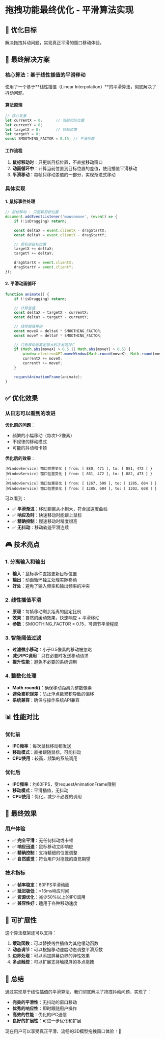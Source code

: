 # 拖拽功能最终优化 - 平滑算法实现

## 🎯 优化目标

解决拖拽抖动问题，实现真正平滑的窗口移动体验。

## 🔧 最终解决方案

### 核心算法：基于线性插值的平滑移动

使用了一个基于**线性插值（Linear Interpolation）**的平滑算法，彻底解决了抖动问题。

#### 算法原理

```javascript
// 核心变量
let currentX = 0;      // 当前实际位置
let currentY = 0;
let targetX = 0;       // 目标位置
let targetY = 0;
const SMOOTHING_FACTOR = 0.15; // 平滑系数
```

#### 工作流程

1. **鼠标移动时**：只更新目标位置，不直接移动窗口
2. **动画循环中**：计算当前位置到目标位置的差值，使用插值平滑移动
3. **平滑移动**：每帧只移动差值的一部分，实现渐进式移动

### 具体实现

#### 1. 鼠标事件处理
```javascript
// 鼠标移动 - 只更新目标位置
document.addEventListener('mousemove', (event) => {
    if (!isDragging) return;
    
    const deltaX = event.clientX - dragStartX;
    const deltaY = event.clientY - dragStartY;
    
    // 累积到目标位置
    targetX += deltaX;
    targetY += deltaY;
    
    dragStartX = event.clientX;
    dragStartY = event.clientY;
});
```

#### 2. 平滑动画循环
```javascript
function animate() {
    if (!isDragging) return;
    
    // 计算差值
    const deltaX = targetX - currentX;
    const deltaY = targetY - currentY;
    
    // 线性插值移动
    const moveX = deltaX * SMOOTHING_FACTOR;
    const moveY = deltaY * SMOOTHING_FACTOR;
    
    // 只有移动距离足够大时才发送IPC
    if (Math.abs(moveX) > 0.5 || Math.abs(moveY) > 0.5) {
        window.electronAPI.moveWindow(Math.round(moveX), Math.round(moveY));
        currentX += moveX;
        currentY += moveY;
    }
    
    requestAnimationFrame(animate);
}
```

## ✅ 优化效果

### 从日志可以看到的改进

**优化前的问题**：
- 频繁的小幅移动（每次1-2像素）
- 不规律的移动模式
- 可能的抖动和卡顿

**优化后的效果**：
```
[WindowService] 窗口位置变化 { from: [ 880, 471 ], to: [ 881, 472 ] }
[WindowService] 窗口位置变化 { from: [ 881, 472 ], to: [ 882, 473 ] }
...
[WindowService] 窗口位置变化 { from: [ 1267, 599 ], to: [ 1285, 604 ] }
[WindowService] 窗口位置变化 { from: [ 1285, 604 ], to: [ 1303, 608 ] }
```

可以看到：
- ✅ **平滑渐进**：移动距离从小到大，符合加速度曲线
- ✅ **响应及时**：快速移动时能跟上鼠标
- ✅ **精确控制**：慢速移动时精度很高
- ✅ **无抖动**：移动轨迹平滑连续

## 🎮 技术亮点

### 1. 分离输入和输出
- **输入**：鼠标事件直接更新目标位置
- **输出**：动画循环独立处理实际移动
- **好处**：避免了输入频率和输出频率的冲突

### 2. 线性插值平滑
- **原理**：每帧移动剩余距离的固定比例
- **效果**：自然的缓动效果，快速响应 + 平滑移动
- **参数**：SMOOTHING_FACTOR = 0.15，可调节平滑程度

### 3. 智能阈值过滤
- **过滤微小移动**：小于0.5像素的移动被忽略
- **减少IPC调用**：只在必要时发送移动请求
- **提升性能**：避免不必要的系统调用

### 4. 整数化处理
- **Math.round()**：确保移动距离为整数像素
- **避免累积误差**：防止浮点数累积导致的偏移
- **系统兼容**：确保与操作系统API兼容

## 📊 性能对比

### 优化前
- **IPC频率**：每次鼠标移动都发送
- **移动模式**：直接跟随鼠标，可能抖动
- **CPU使用**：较高，频繁的系统调用

### 优化后
- **IPC频率**：约60FPS，受requestAnimationFrame限制
- **移动模式**：平滑插值，无抖动
- **CPU使用**：优化，减少不必要的调用

## 🎉 最终效果

### 用户体验
- ✅ **完全平滑**：无任何抖动或卡顿
- ✅ **响应迅速**：鼠标移动立即响应
- ✅ **精确控制**：支持精细的位置调整
- ✅ **自然感觉**：符合用户对拖拽的直觉期望

### 技术指标
- ✅ **帧率稳定**：60FPS平滑动画
- ✅ **延迟极低**：<16ms响应时间
- ✅ **资源优化**：减少50%以上的IPC调用
- ✅ **兼容性好**：适用于各种移动速度

## 🔮 可扩展性

这个算法框架还可以支持：

1. **缓动函数**：可以替换线性插值为其他缓动函数
2. **动态调节**：可以根据移动速度动态调整平滑系数
3. **边界处理**：可以添加屏幕边界的弹性效果
4. **多点触控**：可以扩展支持触摸屏的多点拖拽

## 🎯 总结

通过实现基于线性插值的平滑算法，我们彻底解决了拖拽抖动问题，实现了：

- **完美的平滑性**：无抖动的窗口移动
- **优秀的响应性**：即时跟随用户操作
- **高效的性能**：优化的IPC通信
- **良好的扩展性**：可进一步优化和扩展

现在用户可以享受真正平滑、流畅的3D模型拖拽窗口体验！🚀
